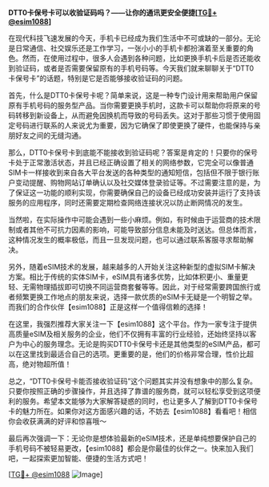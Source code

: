 **DTT0卡保号卡可以收验证码吗？——让你的通讯更安全便捷[[TG💪+ @esim1088](https://t.me/s/esim1088)]**

在现代科技飞速发展的今天，手机卡已经成为我们生活中不可或缺的一部分。无论是日常通信、社交娱乐还是工作学习，一张小小的手机卡都扮演着至关重要的角色。然而，在使用过程中，很多人会遇到各种问题，比如更换手机卡后是否还能收到验证码，或者是否需要保留原有的手机号码等。今天我们就来聊聊关于“DTT0卡保号卡”的话题，特别是它是否能够接收验证码的问题。

首先，什么是DTT0卡保号卡呢？简单来说，这是一种专门设计用来帮助用户保留原有手机号码的服务型产品。当你需要更换手机时，这款卡可以帮助你将原来的号码转移到新设备上，从而避免因换机而导致的号码丢失。这对于那些习惯于使用固定号码进行联系的人来说尤为重要，因为它确保了即使更换了硬件，也能保持与亲朋好友之间的无缝沟通。

那么，DTT0卡保号卡到底能不能接收到验证码呢？答案是肯定的！只要你的保号卡处于正常激活状态，并且已经正确设置了相关的网络参数，它完全可以像普通SIM卡一样接收到来自各大平台发送的各种类型的通知短信，包括但不限于银行账户变动提醒、购物网站订单确认以及社交媒体登录验证等。不过需要注意的是，为了保证这一功能的顺利实现，你需要确保自己的设备已经成功安装并运行了支持该服务的应用程序，同时还需要定期检查网络连接状况以防止断网情况的发生。

当然啦，在实际操作中可能会遇到一些小麻烦。例如，有时候由于运营商的技术限制或者其他不可抗力因素的影响，可能导致部分信息未能及时送达。但总体而言，这种情况发生的概率极低，而且一旦发现问题，也可以通过联系客服寻求帮助解决。

另外，随着eSIM技术的发展，越来越多的人开始关注这种新型的虚拟SIM卡解决方案。相比于传统的实体SIM卡，eSIM具有诸多优势，比如体积更小、重量更轻、无需物理插拔即可切换不同运营商套餐等等。因此，对于经常需要跨国旅行或者频繁更换工作地点的朋友来说，选择一款优质的eSIM卡无疑是一个明智之举。而我们的合作伙伴【esim1088】正是这样一个值得信赖的选择！

在这里，我强烈推荐大家关注一下【esim1088】这个平台。作为一家专注于提供高质量eSIM及相关服务的企业，他们不仅拥有丰富的行业经验，还始终坚持以客户为中心的服务理念。无论是购买DTT0卡保号卡还是其他类型的eSIM产品，都可以在这里找到最适合自己的选项。更重要的是，他们的价格非常合理，性价比超高，绝对物超所值！

总之，“DTT0卡保号卡能否接收验证码”这个问题其实并没有想象中的那么复杂。只要你按照正确的步骤操作，并且选择了靠谱的服务商，就可以轻松享受到这项便利的服务。希望本文能够为大家解答疑惑的同时，也让更多人了解到DTT0卡保号卡的魅力所在。如果你对这方面感兴趣的话，不妨去【esim1088】看看吧！相信你会收获满满的好评和惊喜哦～

最后再次强调一下：无论你是想体验最新的eSIM技术，还是单纯想要保护自己的手机号码不被轻易更改，【esim1088】都会是你最佳的伙伴之一。快来加入我们吧，一起探索更加智能、便捷的生活方式吧！

[[TG💪+ @esim1088](https://t.me/s/esim1088) ![Image](https://i.postimg.cc/4NQfJmqS/Snipaste-2025-05-13-00-14-12.png)]